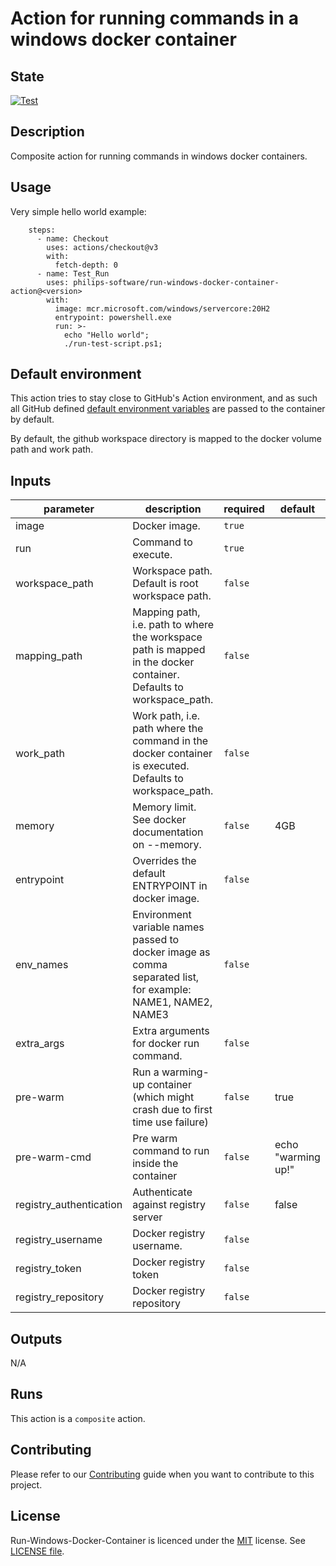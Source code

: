 
# Action for running commands in a windows docker container

## State

[![Test](https://github.com/philips-software/run-windows-docker-container-action/actions/workflows/test.yml/badge.svg)](https://github.com/philips-software/run-windows-docker-container-action/actions/workflows/test.yml)

## Description

Composite action for running commands in windows docker containers.

## Usage

Very simple hello world example:

```
    steps:
      - name: Checkout
        uses: actions/checkout@v3
        with:
          fetch-depth: 0
      - name: Test_Run
        uses: philips-software/run-windows-docker-container-action@<version>
        with:
          image: mcr.microsoft.com/windows/servercore:20H2
          entrypoint: powershell.exe
          run: >-
            echo "Hello world";
            ./run-test-script.ps1;
```

## Default environment

This action tries to stay close to GitHub's Action environment, and
as such all GitHub defined [default environment variables](https://docs.github.com/en/actions/writing-workflows/choosing-what-your-workflow-does/store-information-in-variables#default-environment-variables) are passed
to the container by default.

By default, the github workspace directory is mapped to the docker volume path
and work path.

<!-- action-docs-inputs -->
## Inputs

| parameter | description | required | default |
| - | - | - | - |
| image | Docker image. | `true` |  |
| run | Command to execute. | `true` |  |
| workspace_path | Workspace path. Default is root workspace path. | `false` |  |
| mapping_path | Mapping path, i.e. path to where the workspace path is mapped in the docker container. Defaults to workspace_path. | `false` |  |
| work_path | Work path, i.e. path where the command in the docker container is executed. Defaults to workspace_path. | `false` |  |
| memory | Memory limit. See docker documentation on --memory. | `false` | 4GB |
| entrypoint | Overrides the default ENTRYPOINT in docker image. | `false` |  |
| env_names | Environment variable names passed to docker image as comma separated list, for example: NAME1, NAME2, NAME3 | `false` |  |
| extra_args | Extra arguments for docker run command. | `false` |  |
| pre-warm | Run a warming-up container (which might crash due to first time use failure) | `false` | true |
| pre-warm-cmd | Pre warm command to run inside the container | `false` | echo "warming up!" |
| registry_authentication | Authenticate against registry server | `false` | false |
| registry_username | Docker registry username. | `false` |  |
| registry_token | Docker registry token | `false` |  |
| registry_repository | Docker registry repository | `false` |  |


<!-- action-docs-outputs -->
## Outputs

N/A

<!-- action-docs-runs -->
## Runs

This action is a `composite` action.


<!-- action-docs-runs -->

## Contributing

Please refer to our [Contributing](CONTRIBUTING.md) guide when you want to contribute to this project.

## License

Run-Windows-Docker-Container is licenced under the [MIT](https://choosealicense.com/licenses/mit/) license. See [LICENSE file](LICENSE).
